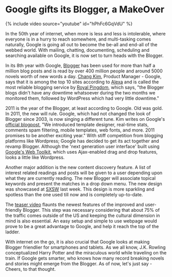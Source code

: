 # Google gifts its Blogger, a MakeOver

{% include video source="youtube" id="hPhFc6GqVdU" %}

In the 50th year of internet, when more is less and less is intolerable, where everyone is in a hurry to reach somewhere, and multi-tasking comes naturally, Google is going all out to become the be-all and end-all of the webbed world. With mailing, chatting, documenting, scheduling and searching available on Google, it is now set to turn heads with the Blogger.

In its 8th year with Google, <a href="http://www.blogger.com/">Blogger</a> has been used for more than half a million blog posts and is read by over 400 million people and around 5000 novels worth of new words a day. <a href="https://profiles.google.com/chang1.kim#chang1.kim/about">Chang Kim</a>, Product Manager - Google, says that it is among the top 10 sites according to <a href="http://www.alexa.com/topsites">Alexa</a> and is called the most reliable blogging service by <a href="http://royal.pingdom.com/2010/12/17/the-most-reliable-and-unreliable-blogging-services-2/">Royal Pingdom</a>, which says, "the Blogger blogs didn't have any downtime whatsoever during the two months we monitored them, followed by WordPress which had very little downtime."

2011 is the year of the Blogger, at least according to Google. Old was gold. In 2011, the new will rule. Google, which had not changed the look of Blogger since 2003, is now singing a different tune. Kim writes on Google's <a href="http://buzz.blogger.com/2011/03/whats-new-with-blogger.html">official blogpost</a>, "We introduced template designer, real-time stats, comments spam filtering, mobile templates, web fonts, and more. 2011 promises to be another exciting year." With stiff competition from blogging platforms like Wordpress; Google has decided to get its act together and revamp Blogger. Although the 'next generation user interface' built using <a href="http://code.google.com/webtoolkit/">Google's Web Toolkit</a>, which uses Ajax-enabled drag and drop features, looks a little like Wordpress. 

Another major addition is the new content discovery feature. A list of interest related readings and posts will be given to a user depending upon what they are currently reading. The new Blogger will associate topical keywords and present the matches in a drop down menu. The new design was showcased at <a href="http://sxsw.com/">SXSW</a> last week. This design is more sparkling and spotless than the one used till now and is completely up-to-date. 

The <a href="http://www.youtube.com/watch?v=hPhFc6GqVdU">teaser video</a> flaunts the newest features of the improved and user-friendly Blogger. This step was necessary considering that about 75% of the traffic comes outside of the US and keeping the cultural dimension in mind is also essential. An easy setup and simple to use webpage would prove to be a great advantage to Google, and help it reach the top of the ladder. 

With internet on the go, it is also crucial that Google looks at making Blogger friendlier for smartphones and tablets. As we all know, J.K. Rowling conceptualized Harry Potter and the miraculous world while traveling on the train. If Google gets smarter, who knows how many record breaking novels and stories might emerge from the Blogger. As of now, let's just say - Cheers, to that thought.
